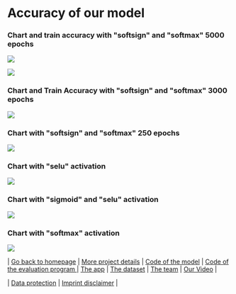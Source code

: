 # Accuracy of our model
### Chart and train accuracy with "softsign" and "softmax" 5000 epochs
![](https://raw.githubusercontent.com/MatheLi/Fall_Detection_App_AI/master/res/5000_epoches_ACC_Overfitted.png)

![](https://raw.githubusercontent.com/MatheLi/Fall_Detection_App_AI/master/res/5000_epoches_Graphen_Overfitted.png)

### Chart and Train Accuracy with "softsign" and "softmax" 3000 epochs 
![](https://raw.githubusercontent.com/MatheLi/Fall_Detection_App_AI/master/res/3000_epochs.png)

### Chart with "softsign" and "softmax" 250 epochs
![](https://raw.githubusercontent.com/MatheLi/Fall_Detection_App_AI/master/res/250_epochs.png)

### Chart with "selu" activation
![](https://raw.githubusercontent.com/MatheLi/Fall_Detection_App_AI/master/res/Diagramm_niedriger_Outputsize_selu.png)

### Chart with "sigmoid" and "selu" activation
![](https://raw.githubusercontent.com/MatheLi/Fall_Detection_App_AI/master/res/Diagramm_niedriger_Outputsize_sigmoid_relu.png)

### Chart with "softmax" activation
![](https://raw.githubusercontent.com/MatheLi/Fall_Detection_App_AI/master/res/Diagramm_niedriger_Outputsize_softmax.png)

| [Go back to homepage](https://matheli.github.io/Fall_Detection_App_AI/.) | [More project details](https://matheli.github.io/Fall_Detection_App_AI/posts/More%20details.html) | [Code of the model](https://matheli.github.io/Fall_Detection_App_AI/posts/First_model.html) | [Code of the evaluation program ](https://matheli.github.io/Fall_Detection_App_AI/posts/Second_model.html) | [The app](https://matheli.github.io/Fall_Detection_App_AI/posts/The_app_code.html) | [The dataset](https://matheli.github.io/Fall_Detection_App_AI/posts/The_dataset.html) | [The team](https://matheli.github.io/Fall_Detection_App_AI/posts/The_team/The_team.html) | [Our Video](https://matheli.github.io/Fall_Detection_App_AI/posts/The_Video.html) |

| [Data protection](https://matheli.github.io/Fall_Detection_App_AI/posts/Datenschutzerkl%C3%A4rung) | [Imprint disclaimer](https://matheli.github.io/Fall_Detection_App_AI/posts/Impressum_Haftungsauschluss) |
